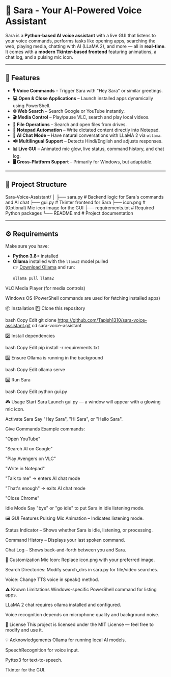 # 🎤 Sara - Your AI-Powered Voice Assistant

Sara is a **Python-based AI voice assistant** with a live GUI that listens to your voice commands, performs tasks like opening apps, searching the web, playing media, chatting with AI (LLaMA 2), and more — all in **real-time**.  
It comes with a **modern Tkinter-based frontend** featuring animations, a chat log, and a pulsing mic icon.

---

## 📸 Features
- **🎙️ Voice Commands** – Trigger Sara with "Hey Sara" or similar greetings.
- **💻 Open & Close Applications** – Launch installed apps dynamically using PowerShell.
- **🌐 Web Search** – Search Google or YouTube instantly.
- **🎬 Media Control** – Play/pause VLC, search and play local videos.
- **📂 File Operations** – Search and open files from drives.
- **📝 Notepad Automation** – Write dictated content directly into Notepad.
- **🤖 AI Chat Mode** – Have natural conversations with LLaMA 2 via `ollama`.
- **🔊 Multilingual Support** – Detects Hindi/English and adjusts responses.
- **📊 Live GUI** – Animated mic glow, live status, command history, and chat log.
- **🖥️ Cross-Platform Support** – Primarily for Windows, but adaptable.

---

## 📂 Project Structure

Sara-Voice-Assistant/
│
├── sara.py # Backend logic for Sara's commands and AI chat
├── gui.py # Tkinter frontend for Sara
├── icon.png # (Optional) Mic icon image for the GUI
├── requirements.txt # Required Python packages
└── README.md # Project documentation


---

## ⚙️ Requirements

Make sure you have:
- **Python 3.8+** installed
- **Ollama** installed with the `llama2` model pulled  
  👉 [Download Ollama](https://ollama.ai/download) and run:
  ```bash
  ollama pull llama2


VLC Media Player (for media controls)

Windows OS (PowerShell commands are used for fetching installed apps)

📦 Installation
1️⃣ Clone this repository

bash
Copy
Edit
git clone https://github.com/Tapish1310/sara-voice-assistant.git
cd sara-voice-assistant


2️⃣ Install dependencies

bash
Copy
Edit
pip install -r requirements.txt


3️⃣ Ensure Ollama is running in the background

bash
Copy
Edit
ollama serve

4️⃣ Run Sara

bash
Copy
Edit
python gui.py



🎮 Usage
Start Sara
Launch gui.py — a window will appear with a glowing mic icon.

Activate Sara
Say "Hey Sara", "Hi Sara", or "Hello Sara".

Give Commands
Example commands:

"Open YouTube"

"Search AI on Google"

"Play Avengers on VLC"

"Write in Notepad"

"Talk to me" → enters AI chat mode

"That's enough" → exits AI chat mode

"Close Chrome"

Idle Mode
Say "bye" or "go idle" to put Sara in idle listening mode.

🖼️ GUI Features
Pulsing Mic Animation – Indicates listening mode.

Status Indicator – Shows whether Sara is idle, listening, or processing.

Command History – Displays your last spoken command.

Chat Log – Shows back-and-forth between you and Sara.

🔧 Customization
Mic Icon: Replace icon.png with your preferred image.

Search Directories: Modify search_dirs in sara.py for file/video searches.

Voice: Change TTS voice in speak() method.

⚠️ Known Limitations
Windows-specific PowerShell command for listing apps.

LLaMA 2 chat requires ollama installed and configured.

Voice recognition depends on microphone quality and background noise.

📜 License
This project is licensed under the MIT License — feel free to modify and use it.

💡 Acknowledgements
Ollama for running local AI models.

SpeechRecognition for voice input.

Pyttsx3 for text-to-speech.

Tkinter for the GUI.